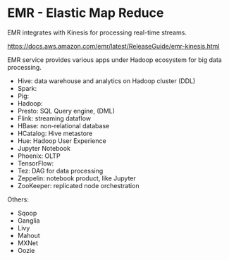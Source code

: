 # EMR - Elastic Map Reduce

EMR integrates with Kinesis for processing real-time streams.

https://docs.aws.amazon.com/emr/latest/ReleaseGuide/emr-kinesis.html

EMR service provides various apps under Hadoop ecosystem for big data processing.
- Hive: data warehouse and analytics on Hadoop cluster (DDL)
- Spark:
- Pig:
- Hadoop:
- Presto: SQL Query engine, (DML)
- Flink: streaming dataflow
- HBase: non-relational database
- HCatalog: Hive metastore
- Hue: Hadoop User Experience
- Jupyter Notebook
- Phoenix: OLTP
- TensorFlow:
- Tez: DAG for data processing
- Zeppelin: notebook product, like Jupyter
- ZooKeeper: replicated node orchestration

Others:
- Sqoop
- Ganglia
- Livy
- Mahout
- MXNet
- Oozie